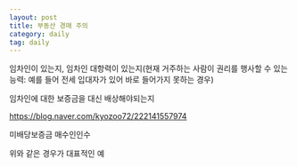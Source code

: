 ```yaml
---
layout: post
title: 부동산 경매 주의
category: daily
tag: daily
---
```


임차인이 있는지, 임차인 대항력이 있는지(현재 거주하는 사람이 권리를 행사할 수 있는 능력: 예를 들어 전세 입대자가 있어 바로 들어가지 못하는 경우)

임차인에 대한 보증금을 대신 배상해야되는지

https://blog.naver.com/kyozoo72/222141557974


미배당보증금 매수인인수


위와 같은 경우가 대표적인 예

